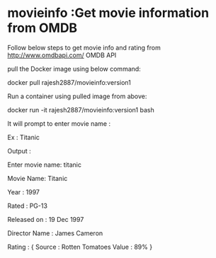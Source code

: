 # movieinfo :Get movie information from OMDB
Follow below steps to get movie info and rating from http://www.omdbapi.com/ OMDB API

pull the Docker image using below command:

docker pull rajesh2887/movieinfo:version1

Run a container using pulled image from above:

docker run -it rajesh2887/movieinfo:version1 bash

It will prompt to enter movie name : 

Ex : Titanic

Output :

Enter movie name: titanic

Movie Name: Titanic

Year : 1997

Rated : PG-13

Released on : 19 Dec 1997

Director Name : James Cameron

Rating : { Source : Rotten Tomatoes Value : 89% }



